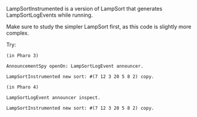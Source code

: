 LampSortInstrumented is a version of LampSort that generates LampSortLogEvents while running.

Make sure to study the simpler LampSort first, as this code is slightly more complex.

Try:

	(in Pharo 3)

	AnnouncementSpy openOn: LampSortLogEvent announcer.

	LampSortInstrumented new sort: #(7 12 3 20 5 8 2) copy.
	
	(in Pharo 4)

	LampSortLogEvent announcer inspect.

	LampSortInstrumented new sort: #(7 12 3 20 5 8 2) copy.